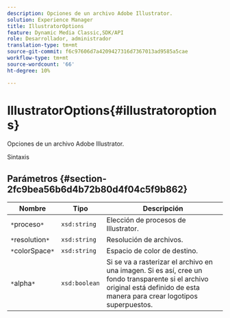 ```yaml
---
description: Opciones de un archivo Adobe Illustrator.
solution: Experience Manager
title: IllustratorOptions
feature: Dynamic Media Classic,SDK/API
role: Desarrollador, administrador
translation-type: tm+mt
source-git-commit: f6c97606d7a4209427316d7367013ad9585a5cae
workflow-type: tm+mt
source-wordcount: '66'
ht-degree: 10%

---
```



# IllustratorOptions{#illustratoroptions}

Opciones de un archivo Adobe Illustrator.

Sintaxis

## Parámetros {#section-2fc9bea56b6d4b72b80d4f04c5f9b862}

| Nombre | Tipo | Descripción |
|---|---|---|
| `*`proceso`*` | `xsd:string` | Elección de procesos de Illustrator. |
| `*`resolution`*` | `xsd:string` | Resolución de archivos. |
| `*`colorSpace`*` | `xsd:string` | Espacio de color de destino. |
| `*`alpha`*` | `xsd:boolean` | Si se va a rasterizar el archivo en una imagen. Si es así, cree un fondo transparente si el archivo original está definido de esta manera para crear logotipos superpuestos. |

